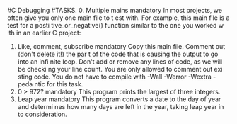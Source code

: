 #C Debugging
#TASKS.
0. Multiple mains
mandatory
In most projects, we often give you only one main file to t
est with. For example, this main file is a test for a posti
tive_or_negative() function similar to the one you worked w
ith in an earlier C project:
1. Like, comment, subscribe
mandatory
Copy this main file. Comment out (don't delete it!) the par
t of the code that is causing the output to go into an infi
nite loop.
Don't add or remove any lines of code, as we will be checki
ng your line count. You are only allowed to comment out exi
sting code.
You do not have to compile with -Wall -Werror -Wextra -peda
ntic for this task.
2. 0 > 972?
mandatory
This program prints the largest of three integers.
3. Leap year
mandatory
This program converts a date to the day of year and determi
nes how many days are left in the year, taking leap year in
to consideration.
